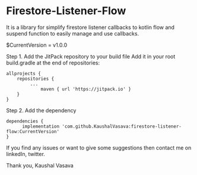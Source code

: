 # Firestore-Listener-Flow

It is a library for simplify firestore listener callbacks to kotlin flow and suspend function to easily manage and use callbacks.


$CurrentVersion = v1.0.0

Step 1. Add the JitPack repository to your build file
Add it in your root build.gradle at the end of repositories:
```
allprojects {
	repositories {
	     ...
             maven { url 'https://jitpack.io' }
	}
}
```

Step 2. Add the dependency
```
dependencies {
      implementation 'com.github.KaushalVasava:firestore-listener-flow:CurrentVersion'
}
```


If you find any issues or want to give some suggestions then contact me on linkedIn, twitter.

Thank you, 
Kaushal Vasava
